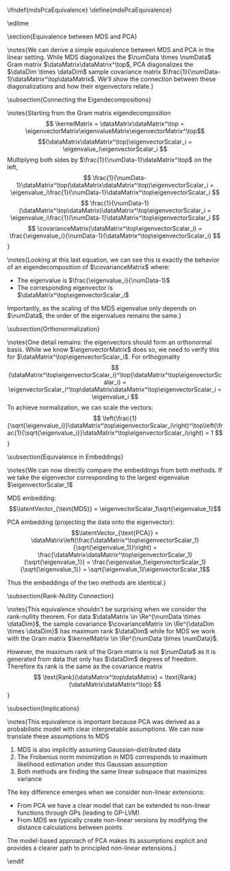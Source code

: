 \ifndef{mdsPcaEquivalence}
\define{mdsPcaEquivalence}

\editme

\section{Equivalence between MDS and PCA}

\notes{We can derive a simple equivalence between MDS and PCA in the linear setting. While MDS diagonalizes the $\numData \times \numData$ Gram matrix $\dataMatrix\dataMatrix^\top$, PCA diagonalizes the $\dataDim \times \dataDim$ sample covariance matrix $\frac{1}{\numData-1}\dataMatrix^\top\dataMatrix$. We'll show the connection between these diagonalizations and how their eigenvectors relate.}

\subsection{Connecting the Eigendecompositions}

\notes{Starting from the Gram matrix eigendecomposition
$$
\kernelMatrix = \dataMatrix\dataMatrix^\top = \eigenvectorMatrix\eigenvalueMatrix\eigenvectorMatrix^\top$$
$$(\dataMatrix\dataMatrix^\top)\eigenvectorScalar_i = \eigenvalue_i\eigenvectorScalar_i
$$
Multiplying both sides by $\frac{1}{\numData-1}\dataMatrix^\top$ on the left,
$$
\frac{1}{\numData-1}\dataMatrix^\top(\dataMatrix\dataMatrix^\top)\eigenvectorScalar_i = \eigenvalue_i\frac{1}{\numData-1}\dataMatrix^\top\eigenvectorScalar_i
$$
$$
\frac{1}{\numData-1}(\dataMatrix^\top\dataMatrix)\dataMatrix^\top\eigenvectorScalar_i = \eigenvalue_i\frac{1}{\numData-1}\dataMatrix^\top\eigenvectorScalar_i
$$
$$
\covarianceMatrix(\dataMatrix^\top\eigenvectorScalar_i) = \frac{\eigenvalue_i}{\numData-1}(\dataMatrix^\top\eigenvectorScalar_i)
$$
}

\notes{Looking at this last equation, we can see this is exactly the behavior of an eigendecomposition of $\covarianceMatrix$ where:
* The eigenvalue is $\frac{\eigenvalue_i}{\numData-1}$
* The corresponding eigenvector is $\dataMatrix^\top\eigenvectorScalar_i$

Importantly, as the scaling of the MDS eigenvalue only depends on $\numData$, the order of the eigenvalues remains the same.}

\subsection{Orthonormalization}

\notes{One detail remains: the eigenvectors should form an orthonormal basis. While we know $\eigenvectorMatrix$ does so, we need to verify this for $\dataMatrix^\top\eigenvectorScalar_i$. For orthogonality
$$
(\dataMatrix^\top\eigenvectorScalar_i)^\top(\dataMatrix^\top\eigenvectorScalar_i) = \eigenvectorScalar_i^\top\dataMatrix\dataMatrix^\top\eigenvectorScalar_i = \eigenvalue_i
$$
To achieve normalization, we can scale the vectors:
$$
\left(\frac{1}{\sqrt{\eigenvalue_i}}\dataMatrix^\top\eigenvectorScalar_i\right)^\top\left(\frac{1}{\sqrt{\eigenvalue_i}}\dataMatrix^\top\eigenvectorScalar_i\right) = 1
$$}

\subsection{Equivalence in Embeddings}

\notes{We can now directly compare the embeddings from both methods. If we take the eigenvector corresponding to the largest eigenvalue $\eigenvectorScalar_1$

MDS embedding:
$$\latentVector_{\text{MDS}} = \eigenvectorScalar_1\sqrt{\eigenvalue_1}$$

PCA embedding (projecting the data onto the eigenvector):
$$\latentVector_{\text{PCA}} = \dataMatrix\left(\frac{\dataMatrix^\top\eigenvectorScalar_1}{\sqrt{\eigenvalue_1}}\right) = \frac{\dataMatrix\dataMatrix^\top\eigenvectorScalar_1}{\sqrt{\eigenvalue_1}} = \frac{\eigenvalue_1\eigenvectorScalar_1}{\sqrt{\eigenvalue_1}} = \sqrt{\eigenvalue_1}\eigenvectorScalar_1$$

Thus the embeddings of the two methods are identical.}

\subsection{Rank-Nullity Connection}

\notes{This equivalence shouldn't be surprising when we consider the rank-nullity theorem. For data $\dataMatrix \in \Re^{\numData \times \dataDim}$, the sample covariance $\covarianceMatrix \in \Re^{\dataDim \times \dataDim}$ has maximum rank $\dataDim$ while for MDS we work with the Gram matrix $\kernelMatrix \in \Re^{\numData \times \numData}$.

However, the maximum rank of the Gram matrix is not $\numData$ as it is generated from data that only has $\dataDim$ degrees of freedom. Therefore its rank is the same as the covariance matrix
$$
\text{Rank}(\dataMatrix^\top\dataMatrix) = \text{Rank}(\dataMatrix\dataMatrix^\top)
$$}

\subsection{Implications}

\notes{This equivalence is important because PCA was derived as a probabilistic model with clear interpretable assumptions. We can now translate these assumptions to MDS

1. MDS is also implicitly assuming Gaussian-distributed data
2. The Frobenius norm minimization in MDS corresponds to maximum likelihood estimation under this Gaussian assumption
3. Both methods are finding the same linear subspace that maximizes variance

The key difference emerges when we consider non-linear extensions:

* From PCA we have a clear model that can be extended to non-linear functions through GPs (leading to GP-LVM)
* From MDS we typically create non-linear versions by modifying the distance calculations between points

The model-based approach of PCA makes its assumptions explicit and provides a clearer path to principled non-linear extensions.}

\endif
